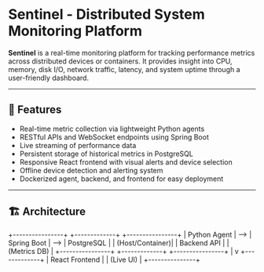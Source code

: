 # Sentinel - Distributed System Monitoring Platform

**Sentinel** is a real-time monitoring platform for tracking performance metrics across distributed devices or containers. It provides insight into CPU, memory, disk I/O, network traffic, latency, and system uptime through a user-friendly dashboard.

---

## 🧠 Features

- Real-time metric collection via lightweight Python agents
- RESTful APIs and WebSocket endpoints using Spring Boot
- Live streaming of performance data
- Persistent storage of historical metrics in PostgreSQL
- Responsive React frontend with visual alerts and device selection
- Offline device detection and alerting system
- Dockerized agent, backend, and frontend for easy deployment

---

## 🏗️ Architecture


+----------------+       +-------------+       +----------------+
| Python Agent   |  -->  | Spring Boot |  -->  | PostgreSQL     |
| (Host/Container)|      | Backend API |       | (Metrics DB)   |
+----------------+       +-------------+       +----------------+
                                |
                                v
                         +-------------+
                         | React Frontend |
                         | (Live UI)      |
                         +---------------+